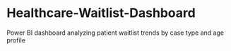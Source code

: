 # Healthcare-Waitlist-Dashboard
Power BI dashboard analyzing patient waitlist trends by case type and age profile
